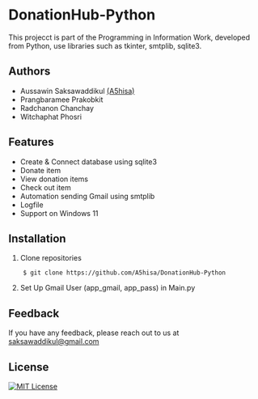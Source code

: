 # DonationHub-Python

This projecct is part of the Programming in Information Work, developed from Python, use libraries such as tkinter, smtplib, sqlite3.

## Authors

- Aussawin Saksawaddikul [(A5hisa)](https://www.github.com/A5hisa)
- Prangbaramee Prakobkit
- Radchanon Chanchay
- Witchaphat Phosri


## Features

- Create & Connect database using sqlite3
- Donate item
- View donation items
- Check out item
- Automation sending Gmail using smtplib
- Logfile
- Support on Windows 11

## Installation

1. Clone repositories

```shell
    $ git clone https://github.com/A5hisa/DonationHub-Python
```

2. Set Up Gmail User (app_gmail, app_pass) in Main.py

## Feedback

If you have any feedback, please reach out to us at saksawaddikul@gmail.com

## License

[![MIT License](https://img.shields.io/badge/License-MIT-green.svg)](https://choosealicense.com/licenses/mit/)